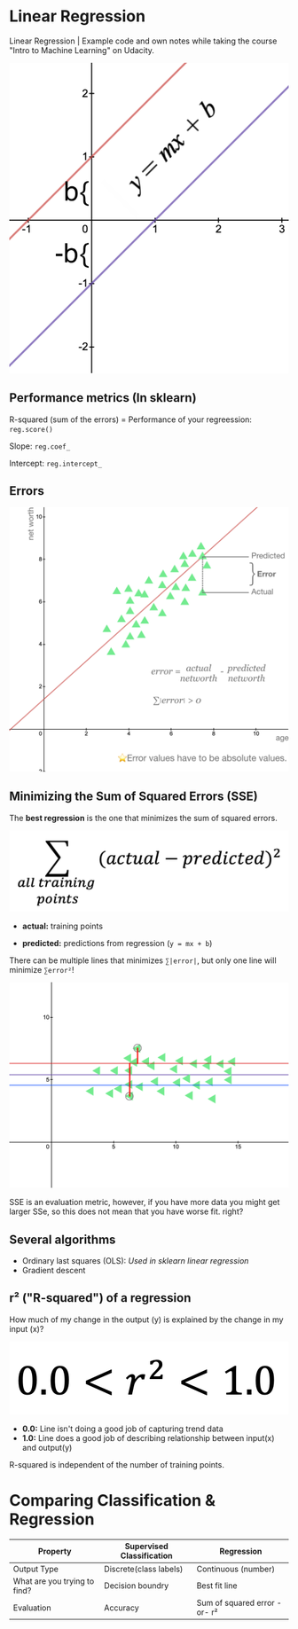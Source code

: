 # Linear Regression

Linear Regression | Example code and own notes while taking the course "Intro to Machine Learning" on Udacity.

![graph](resources/graph.png)

## Performance metrics (In sklearn)

R-squared (sum of the errors) = Performance of your regreession: `reg.score()`

Slope: `reg.coef_`

Intercept: `reg.intercept_`

## Errors

![errors](resources/errors.png)

## Minimizing the Sum of Squared Errors (SSE)

The **best regression** is the one that minimizes the sum of squared errors.

![rsquared](resources/r-squared.png)

- **actual:** training points

- **predicted:** predictions from regression (`y = mx + b`)

There can be multiple lines that minimizes `∑|error|`, but only one line will minimize `∑error²`!

![sse-example](resources/sse-example.png)

SSE is an evaluation metric, however, if you have more data you might get larger SSe, so this does not mean that you have worse fit. right?

## Several algorithms
- Ordinary last squares (OLS): _Used in sklearn linear regression_
- Gradient descent

## r² ("R-squared") of a regression
How much of my change in the output (y) is explained by the change in my input (x)?

![r-squared-range](resources/r-squared-range.png)

- **0.0:** Line isn't doing a good job of capturing trend data
- **1.0:** Line does a good job of describing relationship between input(x) and output(y)

R-squared is independent of the number of training points.

# Comparing Classification & Regression

|Property|Supervised Classification|Regression|
|---|---|---|
|Output Type|Discrete(class labels)|Continuous (number)|
|What are you trying to find?|Decision boundry|Best fit line|
|Evaluation|Accuracy|Sum of squared error -or- r²|